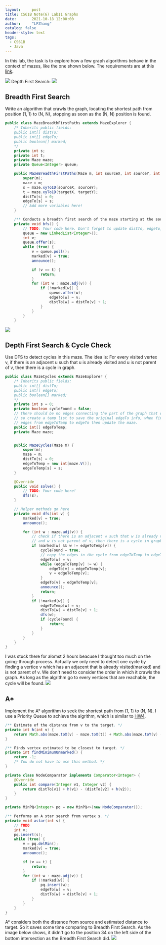 ```yaml
---
layout:     post
title: CS61B Note(6) Lab11 Graphs
date:       2021-10-18 12:00:00
author:     "LPZhang"
catalog: false
header-style: text
tags: 
  - CS61B
  - Java
---
```


In this lab, the task is to explore how a few graph algorithms behave in the context of mazes, like the one shown below. The requirements are at this [link](https://sp18.datastructur.es/materials/lab/lab11/lab11).

![](https://sp18.datastructur.es/materials/lab/lab11/blankmaze.png)
Depth First Search:
![](![](https://github.com/Ramer42/Ramer42.github.io/blob/master/img/in-post/2021-10-18-CS61B-LAB11/depth-first.gif?raw=true))

## Breadth First Search
Write an algorithm that crawls the graph, locating the shortest path from position (1, 1) to (N, N), stopping as soon as the (N, N) position is found.
```java
public class MazeBreadthFirstPaths extends MazeExplorer {
    /* Inherits public fields:
    public int[] distTo;
    public int[] edgeTo;
    public boolean[] marked;
    */
    private int s;
    private int t;
    private Maze maze;
    private Queue<Integer> queue;

    public MazeBreadthFirstPaths(Maze m, int sourceX, int sourceY, int targetX, int targetY) {
        super(m);
        maze = m;
        s = maze.xyTo1D(sourceX, sourceY);
        t = maze.xyTo1D(targetX, targetY);
        distTo[s] = 0;
        edgeTo[s] = s;
        // Add more variables here!
    }

    /** Conducts a breadth first search of the maze starting at the source. */
    private void bfs() {
        // TODO: Your code here. Don't forget to update distTo, edgeTo, and marked, as well as call announce()
        queue = new LinkedList<Integer>();
        int v;
        queue.offer(s);
        while (true) {
            v = queue.poll();
            marked[v] = true;
            announce();

            if (v == t) {
                return;
            }
            for (int w : maze.adj(v)) {
                if (!marked[w]) {
                    queue.offer(w);
                    edgeTo[w] = v;
                    distTo[w] = distTo[v] + 1;
                }
            }
        }
    }
```
![](![](https://github.com/Ramer42/Ramer42.github.io/blob/master/img/in-post/2021-10-18-CS61B-LAB11/breadth-first.gif?raw=true))
## Depth First Search & Cycle Check
Use DFS to detect cycles in this maze. The idea is: For every visited vertex v, if there is an adjacent u such that u is already visited and u is not parent of v, then there is a cycle in graph.
```java
public class MazeCycles extends MazeExplorer {
    /* Inherits public fields:
    public int[] distTo;
    public int[] edgeTo;
    public boolean[] marked;
    */
    private int s = 0;
    private boolean cycleFound = false;
    // there should be no edges connecting the part of the graph that doesn’t contain a cycle,
    // so create a temp list to save the original edgeTo info, when find the cycle, copy the needed
    // edges from edgeToTemp to edgeTo then update the maze.
    public int[] edgeToTemp;
    private Maze maze;


    public MazeCycles(Maze m) {
        super(m);
        maze = m;
        distTo[s] = 0;
        edgeToTemp = new int[maze.V()];
        edgeToTemp[s] = s;
    }

    @Override
    public void solve() {
        // TODO: Your code here!
        dfs(s);
    }

    // Helper methods go here
    private void dfs(int v) {
        marked[v] = true;
        announce();

        for (int w : maze.adj(v)) {
            // check if there is an adjacent w such that w is already visited
            // and w is not parent of v, then there is a cycle in graph.
            if (marked[w] && w != edgeToTemp[v]) {
                cycleFound = true;
                // copy the edges in the cycle from edgeToTemp to edgeTo then update the maze
                edgeTo[w] = v;
                while (edgeToTemp[v] != w) {
                    edgeTo[v] = edgeToTemp[v];
                    v = edgeToTemp[v];
                }
                edgeTo[v] = edgeToTemp[v];
                announce();
                return;
            }
            if (!marked[w]) {
                edgeToTemp[w] = v;
                distTo[w] = distTo[v] + 1;
                dfs(w);
                if (cycleFound) {
                    return;
                }
            }
        }
    }
}
```
I was stuck there for alomst 2 hours beacuse I thought too much on the going-through process. Actually we only need to detect one cycle by finding a vertice  v which has an adjacent that is already visited(marked) and is not parent of v. We don't need to consider the order in which it crawls the graph. As long as the algrithm go to every vertices that are reachable, the cycle will be found. 
![](![](https://github.com/Ramer42/Ramer42.github.io/blob/master/img/in-post/2021-10-18-CS61B-LAB11/cycle.gif?raw=true))
## A*
Implement the A* algorithm to seek the shortest path from (1, 1) to (N, N). I use a Priority Queue to achieve the algrithm, which is similar to [HW4](https://ramer42.github.io/2021/10/14/CS61B-HW4/).
```java
/** Estimate of the distance from v to the target. */
private int h(int v) {
    return Math.abs(maze.toX(v) - maze.toX(t)) + Math.abs(maze.toY(v) - maze.toY(t));
}

/** Finds vertex estimated to be closest to target. */
private int findMinimumUnmarked() {
    return -1;
    /* You do not have to use this method. */
}

private class NodeComparator implements Comparator<Integer> {
    @Override
    public int compare(Integer v1, Integer v2) {
        return distTo[v1] + h(v1) - (distTo[v2] + h(v2));
    }
}

private MinPQ<Integer> pq = new MinPQ<>(new NodeComparator());

/** Performs an A star search from vertex s. */
private void astar(int s) {
    // TODO
    int v;
    pq.insert(s);
    while (true) {
        v = pq.delMin();
        marked[v] = true;
        announce();

        if (v == t) {
            return;
        }
        for (int w : maze.adj(v)) {
            if (!marked[w]) {
                pq.insert(w);
                edgeTo[w] = v;
                distTo[w] = distTo[v] + 1;
            }
        }
    }
}
```
A* considers both the distance from source and estimated distance to target. So it saves some time comparing to Breadth First Search. As the image below shows, it didn't go to the position 34 on the left side of the bottom intersection as the Breadth First Search did.
![](![](https://github.com/Ramer42/Ramer42.github.io/blob/master/img/in-post/2021-10-18-CS61B-LAB11/astar.gif?raw=true))